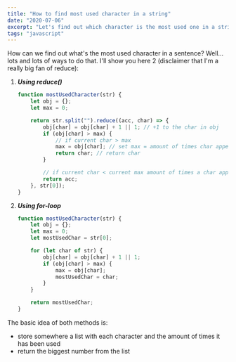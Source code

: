 ```yaml
---
title: "How to find most used character in a string"
date: "2020-07-06"
excerpt: "Let's find out which character is the most used one in a string"
tags: "javascript"
---
```


How can we find out what's the most used character in a sentence? Well... lots and lots of ways to do that. I'll show you here 2 (disclaimer that I'm a really big fan of reduce):

1. **_Using reduce()_**

    ```js
    function mostUsedCharacter(str) {
    	let obj = {};
    	let max = 0;

    	return str.split("").reduce((acc, char) => {
    		obj[char] = obj[char] + 1 || 1; // +1 to the char in obj
    		if (obj[char] > max) {
    			// if current char > max
    			max = obj[char]; // set max = amount of times char appeared
    			return char; // return char
    		}

    		// if current char < current max amount of times a char appeared, return current max
    		return acc;
    	}, str[0]);
    }
    ```

2. **_Using for-loop_**

    ```js
    function mostUsedCharacter(str) {
    	let obj = {};
    	let max = 0;
    	let mostUsedChar = str[0];

    	for (let char of str) {
    		obj[char] = obj[char] + 1 || 1;
    		if (obj[char] > max) {
    			max = obj[char];
    			mostUsedChar = char;
    		}
    	}

    	return mostUsedChar;
    }
    ```

The basic idea of both methods is:

-   store somewhere a list with each character and the amount of times it has been used
-   return the biggest number from the list
